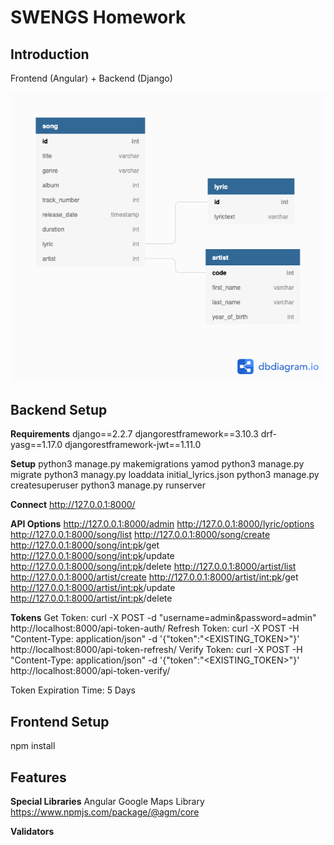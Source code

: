 # SWENGS Homework

## Introduction

Frontend (Angular) + Backend (Django)

![DatabaseDiag.](dbdiag.png)

## Backend Setup

**Requirements**
django==2.2.7
djangorestframework==3.10.3
drf-yasg==1.17.0
djangorestframework-jwt==1.11.0

**Setup**
python3 manage.py makemigrations yamod
python3 manage.py migrate
python3 managy.py loaddata initial_lyrics.json
python3 manage.py createsuperuser
python3 manage.py runserver

**Connect**
http://127.0.0.1:8000/

**API Options**
http://127.0.0.1:8000/admin
http://127.0.0.1:8000/lyric/options
http://127.0.0.1:8000/song/list
http://127.0.0.1:8000/song/create
http://127.0.0.1:8000/song/<int:pk>/get
http://127.0.0.1:8000/song/<int:pk>/update
http://127.0.0.1:8000/song/<int:pk>/delete
http://127.0.0.1:8000/artist/list
http://127.0.0.1:8000/artist/create
http://127.0.0.1:8000/artist/<int:pk>/get
http://127.0.0.1:8000/artist/<int:pk>/update
http://127.0.0.1:8000/artist/<int:pk>/delete

**Tokens**
Get Token: curl -X POST -d "username=admin&password=admin" http://localhost:8000/api-token-auth/
Refresh Token: curl -X POST -H "Content-Type: application/json" -d '{"token":"<EXISTING_TOKEN>"}' http://localhost:8000/api-token-refresh/
Verify Token: curl -X POST -H "Content-Type: application/json" -d '{"token":"<EXISTING_TOKEN>"}' http://localhost:8000/api-token-verify/

Token Expiration Time: 5 Days

## Frontend Setup

npm install



## Features

**Special Libraries**
Angular Google Maps Library https://www.npmjs.com/package/@agm/core

**Validators**